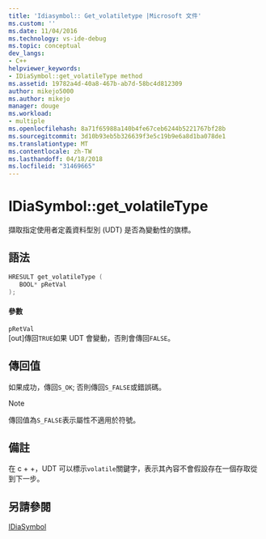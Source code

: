```yaml
---
title: 'Idiasymbol:: Get_volatiletype |Microsoft 文件'
ms.custom: ''
ms.date: 11/04/2016
ms.technology: vs-ide-debug
ms.topic: conceptual
dev_langs:
- C++
helpviewer_keywords:
- IDiaSymbol::get_volatileType method
ms.assetid: 19782a4d-40a8-467b-ab7d-58bc4d812309
author: mikejo5000
ms.author: mikejo
manager: douge
ms.workload:
- multiple
ms.openlocfilehash: 8a71f65988a140b4fe67ceb6244b5221767bf28b
ms.sourcegitcommit: 3d10b93eb5b326639f3e5c19b9e6a8d1ba078de1
ms.translationtype: MT
ms.contentlocale: zh-TW
ms.lasthandoff: 04/18/2018
ms.locfileid: "31469665"
---
```

# <a name="idiasymbolgetvolatiletype"></a>IDiaSymbol::get_volatileType
擷取指定使用者定義資料型別 (UDT) 是否為變動性的旗標。  
  
## <a name="syntax"></a>語法  
  
```C++  
HRESULT get_volatileType (   
   BOOL* pRetVal  
);  
```  
  
#### <a name="parameters"></a>參數  
 `pRetVal`  
 [out]傳回`TRUE`如果 UDT 會變動，否則會傳回`FALSE`。  
  
## <a name="return-value"></a>傳回值  
 如果成功，傳回`S_OK`; 否則傳回`S_FALSE`或錯誤碼。  
  
> [!NOTE]
>  傳回值為`S_FALSE`表示屬性不適用於符號。  
  
## <a name="remarks"></a>備註  
 在 c + +，UDT 可以標示`volatile`關鍵字，表示其內容不會假設存在一個存取從到下一步。  
  
## <a name="see-also"></a>另請參閱  
 [IDiaSymbol](../../debugger/debug-interface-access/idiasymbol.md)